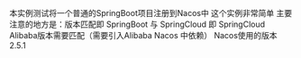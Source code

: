 本实例测试将一个普通的SpringBoot项目注册到Nacos中
这个实例非常简单 主要注意的地方是：版本匹配即 SpringBoot 与 SpringCloud 即 SpringCloud Alibaba版本需要匹配（需要引入Alibaba Nacos 中依赖）
Nacos使用的版本 2.5.1
